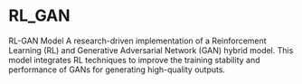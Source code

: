 # RL_GAN
RL-GAN Model A research-driven implementation of a Reinforcement Learning (RL) and Generative Adversarial Network (GAN) hybrid model. This model integrates RL techniques to improve the training stability and performance of GANs for generating high-quality outputs.
